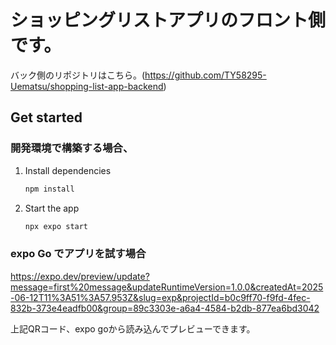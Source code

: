 # ショッピングリストアプリのフロント側です。
バック側のリポジトリはこちら。(https://github.com/TY58295-Uematsu/shopping-list-app-backend)

## Get started
### 開発環境で構築する場合、

1. Install dependencies

   ```bash
   npm install
   ```

2. Start the app

   ```bash
   npx expo start
   ```
### expo Go でアプリを試す場合
https://expo.dev/preview/update?message=first%20message&updateRuntimeVersion=1.0.0&createdAt=2025-06-12T11%3A51%3A57.953Z&slug=exp&projectId=b0c9ff70-f9fd-4fec-832b-373e4eadfb00&group=89c3303e-a6a4-4584-b2db-877ea6bd3042

上記QRコード、expo goから読み込んでプレビューできます。


